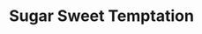 ---
layout: wip.njk
tags: products
code: sst
title: Sugar Sweet Temptation
language: ["🇯🇵", "🇺🇸"]
developer: Recette
censored: true
rating: 0
status: 1
---